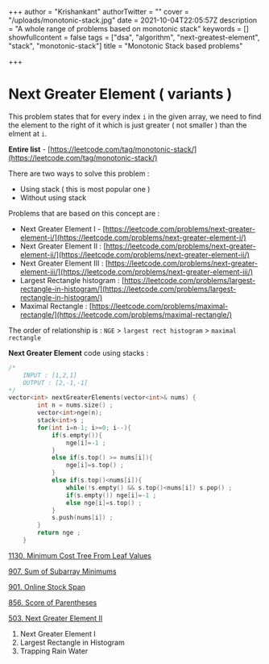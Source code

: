 +++
author = "Krishankant"
authorTwitter = ""
cover = "/uploads/monotonic-stack.jpg"
date = 2021-10-04T22:05:57Z
description = "A whole range of problems based on monotonic stack"
keywords = []
showfullcontent = false
tags = ["dsa", "algorithm", "next-greatest-element", "stack", "monotonic-stack"]
title = "Monotonic Stack based problems"

+++
# Next Greater Element ( variants )

This problem states that for every index `i` in the given array, we need to find the element to the right of it which is just greater ( not smaller ) than the elment at `i`.

**Entire list** - [https://leetcode.com/tag/monotonic-stack/](https://leetcode.com/tag/monotonic-stack/)

There are two ways to solve this problem  :

* Using stack ( this is most popular one )
* Without using stack

Problems that are based on this concept are :

* Next Greater Element I - [https://leetcode.com/problems/next-greater-element-i/](https://leetcode.com/problems/next-greater-element-i/)
* Next Greater Element II : [https://leetcode.com/problems/next-greater-element-ii/](https://leetcode.com/problems/next-greater-element-ii/)
* Next Greater Element III :  [https://leetcode.com/problems/next-greater-element-iii/](https://leetcode.com/problems/next-greater-element-iii/)
* Largest Rectangle histogram : [https://leetcode.com/problems/largest-rectangle-in-histogram/](https://leetcode.com/problems/largest-rectangle-in-histogram/)
* Maximal Rectangle : [https://leetcode.com/problems/maximal-rectangle/](https://leetcode.com/problems/maximal-rectangle/)

The order of relationship is : `NGE` > `largest rect histogram` > `maximal rectangle`

**Next Greater Element** code using stacks :

```cpp
/*
	INPUT : [1,2,1]
	OUTPUT : [2,-1,-1]
*/
vector<int> nextGreaterElements(vector<int>& nums) {
        int n = nums.size() ;
        vector<int>nge(n);
        stack<int>s ;
        for(int i=n-1; i>=0; i--){
            if(s.empty()){
                nge[i]=-1 ;
            }
            else if(s.top() >= nums[i]){
                nge[i]=s.top() ;
            }
            else if(s.top()<nums[i]){
                while(!s.empty() && s.top()<nums[i]) s.pop() ;
                if(s.empty()) nge[i]=-1 ;
                else nge[i]=s.top() ;
            }
            s.push(nums[i]) ;
        }
        return nge ; 
    }
```

[1130. Minimum Cost Tree From Leaf Values](https://leetcode.com/problems/minimum-cost-tree-from-leaf-values/discuss/339959/One-Pass-O(N)-Time-and-Space)

[907. Sum of Subarray Minimums](https://leetcode.com/problems/sum-of-subarray-minimums/discuss/170750/C++JavaPython-Stack-Solution)

[901. Online Stock Span](https://leetcode.com/problems/online-stock-span/discuss/168311/C++JavaPython-O(1))

[856. Score of Parentheses](https://leetcode.com/problems/score-of-parentheses/discuss/141777/C++JavaPython-O(1)-Space)

[503. Next Greater Element II](https://leetcode.com/problems/next-greater-element-ii/discuss/98270/JavaC++Python-Loop-Twice)

1. Next Greater Element I
2. Largest Rectangle in Histogram
3. Trapping Rain Water
